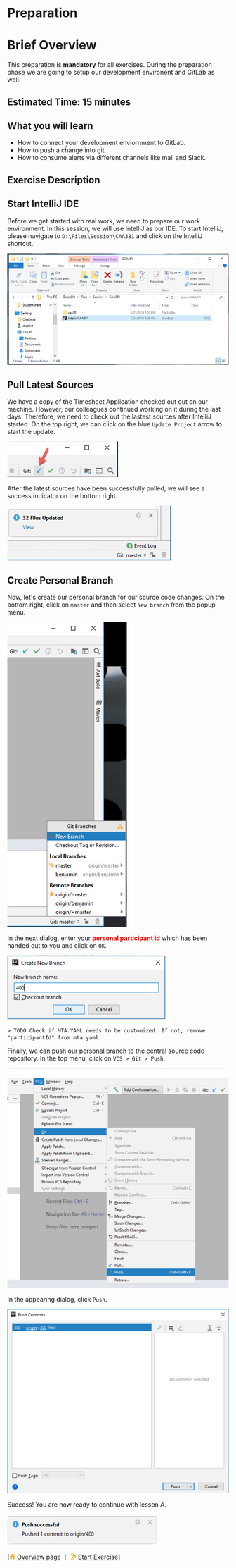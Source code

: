 # Preparation

# Brief Overview
This preparation is **mandatory** for all exercises. During the preparation phase we are going to setup our development environent and GitLab as well.

## Estimated Time: 15 minutes

## What you will learn
 - How to connect your development enviornment to GitLab.
 - How to push a change into git.
 - How to consume alerts via different channels like mail and Slack.

## Exercise Description 

## Start IntelliJ IDE
Before we get started with real work, we need to prepare our work environment. In this session, we will use IntelliJ as our IDE. To start IntelliJ, please navigate to `D:\Files\Session\CAA381` and click on the IntelliJ shortcut.

![](../images/a/start-intellij.png)

## Pull Latest Sources
We have a copy of the Timesheet Application checked out out on our machine. However, our colleagues continued working on it during the last days. Therefore, we need to check out the lastest sources after IntelliJ started. On the top right, we can click on the blue `Update Project` arrow to start the update.

![](../images/a/git-pull.png)

After the latest sources have been successfully pulled, we will see a success indicator on the bottom right.

![](../images/a/pull-success.png)

## Create Personal Branch

Now, let's create our personal branch for our source code changes. On the bottom right, click on `master` and then select `New branch` from the popup menu.

![](../images/a/new-branch.png)

In the next dialog, enter your <span style="color:red">**personal participant id**</span> which has been handed out to you and click on `OK`.

![](../images/a/branch-name.png)

    > TODO Check if MTA.YAML needs to be customized. If not, remove "participantId" from mta.yaml.

Finally, we can push our personal branch to the central source code repository. In the top menu, click on `VCS > Git > Push`.

![](../images/a/push-branch.png)

In the appearing dialog, click `Push`.

![](../images/a/push-dialog.png)

Success! You are now ready to continue with lesson A.

![](../images/a/push-success.png)


[[![](../images/nav-home.png) Overview page](../README.md) ｜ [![](../images/nav-next.png) Start Exercise](../overviews/A/README.md)]

